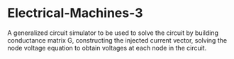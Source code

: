 # Electrical-Machines-3
A generalized circuit simulator to be used to solve the circuit by building conductance matrix G, constructing the injected current vector, solving the node voltage equation to obtain voltages at each node in the circuit.

